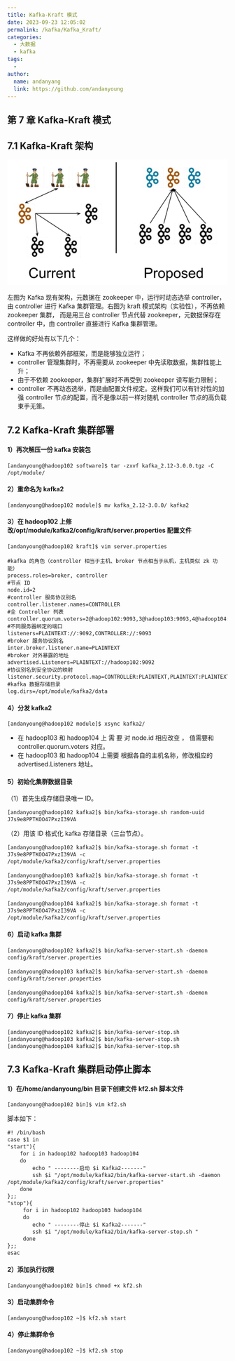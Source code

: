 ```yaml
---
title: Kafka-Kraft 模式
date: 2023-09-23 12:05:02
permalink: /kafka/Kafka_Kraft/
categories:
  - 大数据
  - kafka
tags:
  -
author:
  name: andanyang
  link: https://github.com/andanyoung
---
```


## 第 7 章 Kafka-Kraft 模式

## 7.1 Kafka-Kraft 架构

![image-20230926231711221](../../.vuepress/public/kafka/image-20230926231711221.png)

左图为 Kafka 现有架构，元数据在 zookeeper 中，运行时动态选举 controller，由 controller 进行 Kafka 集群管理。右图为 kraft 模式架构（实验性），不再依赖 zookeeper 集群， 而是用三台 controller 节点代替 zookeeper，元数据保存在 controller 中，由 controller 直接进行 Kafka 集群管理。

这样做的好处有以下几个：

- Kafka 不再依赖外部框架，而是能够独立运行；
- controller 管理集群时，不再需要从 zookeeper 中先读取数据，集群性能上升；
- 由于不依赖 zookeeper，集群扩展时不再受到 zookeeper 读写能力限制；
- controller 不再动态选举，而是由配置文件规定。这样我们可以有针对性的加强 controller 节点的配置，而不是像以前一样对随机 controller 节点的高负载束手无策。

## 7.2 Kafka-Kraft 集群部署

#### 1）再次解压一份 kafka 安装包

```
[andanyoung@hadoop102 software]$ tar -zxvf kafka_2.12-3.0.0.tgz -C /opt/module/
```

#### 2）重命名为 kafka2

```
[andanyoung@hadoop102 module]$ mv kafka_2.12-3.0.0/ kafka2
```

#### 3）在 hadoop102 上修改/opt/module/kafka2/config/kraft/server.properties 配置文件

```
[andanyoung@hadoop102 kraft]$ vim server.properties

#kafka 的角色（controller 相当于主机、broker 节点相当于从机，主机类似 zk 功
能）
process.roles=broker, controller
#节点 ID
node.id=2
#controller 服务协议别名
controller.listener.names=CONTROLLER
#全 Controller 列表
controller.quorum.voters=2@hadoop102:9093,3@hadoop103:9093,4@hadoop104:9093
#不同服务器绑定的端口
listeners=PLAINTEXT://:9092,CONTROLLER://:9093
#broker 服务协议别名
inter.broker.listener.name=PLAINTEXT
#broker 对外暴露的地址
advertised.Listeners=PLAINTEXT://hadoop102:9092
#协议别名到安全协议的映射
listener.security.protocol.map=CONTROLLER:PLAINTEXT,PLAINTEXT:PLAINTEXT,SSL:SSL,SASL_PLAINTEXT:SASL_PLAINTEXT,SASL_SSL:SASL_SSL
#kafka 数据存储目录
log.dirs=/opt/module/kafka2/data
```

#### 4）分发 kafka2

```
[andanyoung@hadoop102 module]$ xsync kafka2/
```

- 在 hadoop103 和 hadoop104 上 需 要 对 node.id 相应改变 ， 值需要和 controller.quorum.voters 对应。
- 在 hadoop103 和 hadoop104 上需要 根据各自的主机名称，修改相应的 advertised.Listeners 地址。

#### 5）初始化集群数据目录

（1）首先生成存储目录唯一 ID。

```
[andanyoung@hadoop102 kafka2]$ bin/kafka-storage.sh random-uuid
J7s9e8PPTKOO47PxzI39VA
```

（2）用该 ID 格式化 kafka 存储目录（三台节点）。

```
[andanyoung@hadoop102 kafka2]$ bin/kafka-storage.sh format -t J7s9e8PPTKOO47PxzI39VA -c /opt/module/kafka2/config/kraft/server.properties

[andanyoung@hadoop103 kafka2]$ bin/kafka-storage.sh format -t J7s9e8PPTKOO47PxzI39VA -c /opt/module/kafka2/config/kraft/server.properties

[andanyoung@hadoop104 kafka2]$ bin/kafka-storage.sh format -t J7s9e8PPTKOO47PxzI39VA -c /opt/module/kafka2/config/kraft/server.properties
```

#### 6）启动 kafka 集群

```
[andanyoung@hadoop102 kafka2]$ bin/kafka-server-start.sh -daemon config/kraft/server.properties

[andanyoung@hadoop103 kafka2]$ bin/kafka-server-start.sh -daemon config/kraft/server.properties

[andanyoung@hadoop104 kafka2]$ bin/kafka-server-start.sh -daemon config/kraft/server.properties
```

#### 7）停止 kafka 集群

```
[andanyoung@hadoop102 kafka2]$ bin/kafka-server-stop.sh
[andanyoung@hadoop103 kafka2]$ bin/kafka-server-stop.sh
[andanyoung@hadoop104 kafka2]$ bin/kafka-server-stop.sh
```

## 7.3 Kafka-Kraft 集群启动停止脚本

#### 1）在/home/andanyoung/bin 目录下创建文件 kf2.sh 脚本文件

```
[andanyoung@hadoop102 bin]$ vim kf2.sh
```

脚本如下：

```
#! /bin/bash
case $1 in
"start"){
	for i in hadoop102 hadoop103 hadoop104
	do
		echo " --------启动 $i Kafka2-------"
		ssh $i "/opt/module/kafka2/bin/kafka-server-start.sh -daemon /opt/module/kafka2/config/kraft/server.properties"
    done
};;
"stop"){
     for i in hadoop102 hadoop103 hadoop104
     do
     	echo " --------停止 $i Kafka2-------"
     	ssh $i "/opt/module/kafka2/bin/kafka-server-stop.sh "
     done
};;
esac
```

#### 2）添加执行权限

```
[andanyoung@hadoop102 bin]$ chmod +x kf2.sh
```

#### 3）启动集群命令

```
[andanyoung@hadoop102 ~]$ kf2.sh start
```

#### 4）停止集群命令

```
[andanyoung@hadoop102 ~]$ kf2.sh stop
```
